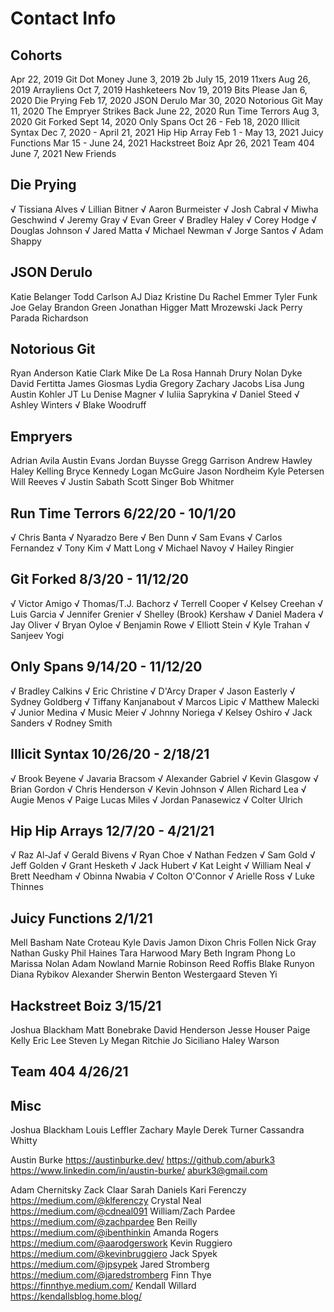 # Contact Info

## Cohorts

Apr 22, 2019 Git Dot Money
June 3, 2019 2b
July 15, 2019 11xers
Aug 26, 2019 Arrayliens
Oct 7, 2019 Hashketeers
Nov 19, 2019 Bits Please
Jan 6, 2020 Die Prying
Feb 17, 2020 JSON Derulo
Mar 30, 2020 Notorious Git
May 11, 2020 The Empryer Strikes Back
June 22, 2020 Run Time Terrors
Aug 3, 2020 Git Forked
Sept 14, 2020 Only Spans
Oct 26 - Feb 18, 2020 Illicit Syntax
Dec 7, 2020 - April 21, 2021 Hip Hip Array
Feb 1 - May 13, 2021 Juicy Functions
Mar 15 - June 24, 2021 Hackstreet Boiz
Apr 26, 2021 Team 404
June 7, 2021 New Friends

## Die Prying

√ Tissiana Alves
√ Lillian Bitner
√ Aaron Burmeister
√ Josh Cabral
√ Miwha Geschwind
√ Jeremy Gray
√ Evan Greer
√ Bradley Haley
√ Corey Hodge
√ Douglas Johnson
√ Jared Matta
√ Michael Newman
√ Jorge Santos
√ Adam Shappy

## JSON Derulo

Katie Belanger
Todd Carlson
AJ Diaz
Kristine Du
Rachel Emmer
Tyler Funk
Joe Gelay
Brandon Green
Jonathan Higger
Matt Mrozewski
Jack Perry
Parada Richardson

## Notorious Git

Ryan Anderson
Katie Clark
Mike De La Rosa
Hannah Drury
Nolan Dyke
David Fertitta
James Giosmas
Lydia Gregory
Zachary Jacobs
Lisa Jung
Austin Kohler
JT Lu
Denise Magner
√ Iuliia Saprykina
√ Daniel Steed
√ Ashley Winters
√ Blake Woodruff

## Empryers

Adrian Avila
Austin Evans
Jordan Buysse
Gregg Garrison
Andrew Hawley
Haley Kelling
Bryce Kennedy
Logan McGuire
Jason Nordheim
Kyle Petersen
Will Reeves
√ Justin Sabath
Scott Singer
Bob Whitmer

## Run Time Terrors 6/22/20 - 10/1/20

√ Chris Banta
√ Nyaradzo Bere
√ Ben Dunn
√ Sam Evans
√ Carlos Fernandez
√ Tony Kim
√ Matt Long
√ Michael Navoy
√ Hailey Ringier

## Git Forked 8/3/20 - 11/12/20

√ Victor Amigo
√ Thomas/T.J. Bachorz
√ Terrell Cooper
√ Kelsey Creehan
√ Luis Garcia
√ Jennifer Grenier
√ Shelley (Brook) Kershaw
√ Daniel Madera
√ Jay Oliver
√ Bryan Oyloe
√ Benjamin Rowe
√ Elliott Stein
√ Kyle Trahan
√ Sanjeev Yogi

## Only Spans 9/14/20 - 11/12/20

√ Bradley Calkins
√ Eric Christine
√ D'Arcy Draper
√ Jason Easterly
√ Sydney Goldberg
√ Tiffany Kanjanabout
√ Marcos Lipic
√ Matthew Malecki
√ Junior Medina
√ Music Meier
√ Johnny Noriega
√ Kelsey Oshiro
√ Jack Sanders
√ Rodney Smith

## Illicit Syntax 10/26/20 - 2/18/21

√ Brook Beyene
√ Javaria Bracsom
√ Alexander Gabriel
√ Kevin Glasgow
√ Brian Gordon
√ Chris Henderson
√ Kevin Johnson
√ Allen Richard Lea
√ Augie Menos
√ Paige Lucas Miles
√ Jordan Panasewicz
√ Colter Ulrich

## Hip Hip Arrays 12/7/20 - 4/21/21

√ Raz Al-Jaf
√ Gerald Bivens
√ Ryan Choe
√ Nathan Fedzen
√ Sam Gold
√ Jeff Golden
√ Grant Hesketh
√ Jack Hubert
√ Kat Leight
√ William Neal
√ Brett Needham
√ Obinna Nwabia
√ Colton O'Connor
√ Arielle Ross
√ Luke Thinnes

## Juicy Functions 2/1/21

Mell Basham
Nate Croteau
Kyle Davis
Jamon Dixon
Chris Follen
Nick Gray
Nathan Gusky
Phil Haines
Tara Harwood
Mary Beth Ingram
Phong Lo
Marissa Nolan
Adam Nowland
Marnie Robinson
Reed Roffis
Blake Runyon
Diana Rybikov
Alexander Sherwin
Benton Westergaard
Steven Yi

## Hackstreet Boiz 3/15/21

Joshua Blackham
Matt Bonebrake
David Henderson
Jesse Houser
Paige Kelly
Eric Lee
Steven Ly
Megan Ritchie
Jo Siciliano
Haley Warson

## Team 404 4/26/21

## Misc

Joshua Blackham
Louis Leffler
Zachary Mayle
Derek Turner
Cassandra Whitty

Austin Burke
https://austinburke.dev/
https://github.com/aburk3
https://www.linkedin.com/in/austin-burke/
aburk3@gmail.com

Adam Chernitsky
Zack Claar
Sarah Daniels
Kari Ferenczy https://medium.com/@klferenczy
Crystal Neal https://medium.com/@cdneal091
William/Zach Pardee https://medium.com/@zachpardee
Ben Reilly https://medium.com/@ibenthinkin
Amanda Rogers https://medium.com/@aarodgerswork
Kevin Ruggiero https://medium.com/@kevinbruggiero
Jack Spyek https://medium.com/@jpsypek
Jared Stromberg https://medium.com/@jaredstromberg
Finn Thye https://finnthye.medium.com/
Kendall Willard https://kendallsblog.home.blog/

